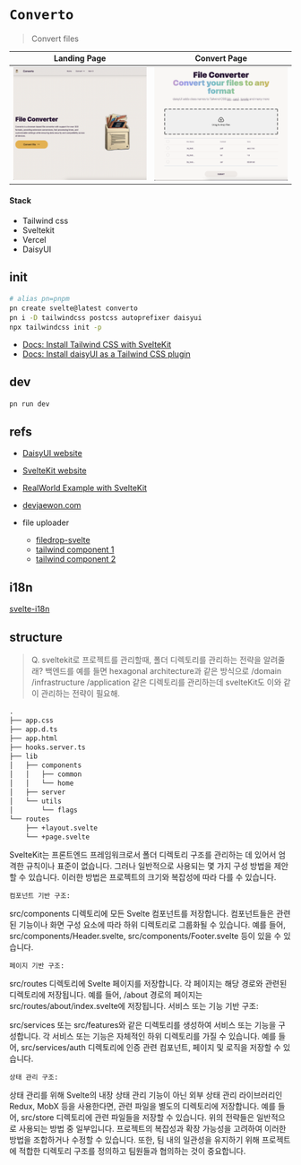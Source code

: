 # `Converto`
> Convert files


|          Landing Page           |          Convert Page           |
| :-----------------------------: | :-----------------------------: |
| ![landing](/static/landing.png) | ![convert](/static/convert.png) |

 

#### Stack

- Tailwind css
- Sveltekit
- Vercel
- DaisyUI

## init

```bash
# alias pn=pnpm
pn create svelte@latest converto
pn i -D tailwindcss postcss autoprefixer daisyui
npx tailwindcss init -p
```

- [Docs: Install Tailwind CSS with SvelteKit](https://tailwindcss.com/docs/guides/sveltekit)
- [Docs: Install daisyUI as a Tailwind CSS plugin](https://daisyui.com/docs/install/)

## dev

```bash
pn run dev
```

## refs

- [DaisyUI website](https://github.com/saadeghi/daisyui/tree/master/src/docs)
- [SvelteKit website](https://github.com/sveltejs/kit/tree/master/sites/kit.svelte.dev)
- [RealWorld Example with SvelteKit](https://github.com/sveltejs/realworld)
- [devjaewon.com](https:github.com/devjaewon/devjaewon.com)

- file uploader
    - [filedrop-svelte](https://github.com/chanced/filedrop-svelte)
    - [tailwind component 1](https://tailwindcomponents.com/component/file-upload-with-drop-on-and-preview)
    - [tailwind component 2](https://tailwindcomponents.com/component/dragdrop-sortable-file-upload)
    

## i18n

[svelte-i18n](https://github.com/kaisermann/svelte-i18n/blob/main/docs/Svelte-Kit.md)


## structure

> Q. sveltekit로 프로젝트를 관리할때, 폴더 디렉토리를 관리하는 전략을 알려줄래?  백엔드를 예를 들면  hexagonal architecture과 같은 방식으로 /domain /infrastructure /application 같은 디렉토리를 관리하는데 svelteKit도 이와 같이 관리하는 전략이 필요해.

```
.
├── app.css
├── app.d.ts
├── app.html
├── hooks.server.ts
├── lib
│   ├── components
│   │   ├── common
│   │   └── home
│   ├── server
│   └── utils
│       └── flags
└── routes
    ├── +layout.svelte
    └── +page.svelte
```


SvelteKit는 프론트엔드 프레임워크로서 폴더 디렉토리 구조를 관리하는 데 있어서 엄격한 규칙이나 표준이 없습니다. 그러나 일반적으로 사용되는 몇 가지 구성 방법을 제안할 수 있습니다. 이러한 방법은 프로젝트의 크기와 복잡성에 따라 다를 수 있습니다.

`컴포넌트 기반 구조:`

src/components 디렉토리에 모든 Svelte 컴포넌트를 저장합니다.
컴포넌트들은 관련된 기능이나 화면 구성 요소에 따라 하위 디렉토리로 그룹화될 수 있습니다.
예를 들어, src/components/Header.svelte, src/components/Footer.svelte 등이 있을 수 있습니다.

`페이지 기반 구조:`

src/routes 디렉토리에 Svelte 페이지를 저장합니다.
각 페이지는 해당 경로와 관련된 디렉토리에 저장됩니다.
예를 들어, /about 경로의 페이지는 src/routes/about/index.svelte에 저장됩니다.
서비스 또는 기능 기반 구조:

src/services 또는 src/features와 같은 디렉토리를 생성하여 서비스 또는 기능을 구성합니다.
각 서비스 또는 기능은 자체적인 하위 디렉토리를 가질 수 있습니다.
예를 들어, src/services/auth 디렉토리에 인증 관련 컴포넌트, 페이지 및 로직을 저장할 수 있습니다.

`상태 관리 구조:`

상태 관리를 위해 Svelte의 내장 상태 관리 기능이 아닌 외부 상태 관리 라이브러리인 Redux, MobX 등을 사용한다면, 관련 파일을 별도의 디렉토리에 저장합니다.
예를 들어, src/store 디렉토리에 관련 파일들을 저장할 수 있습니다.
위의 전략들은 일반적으로 사용되는 방법 중 일부입니다. 프로젝트의 복잡성과 확장 가능성을 고려하여 이러한 방법을 조합하거나 수정할 수 있습니다. 또한, 팀 내의 일관성을 유지하기 위해 프로젝트에 적합한 디렉토리 구조를 정의하고 팀원들과 협의하는 것이 중요합니다.
